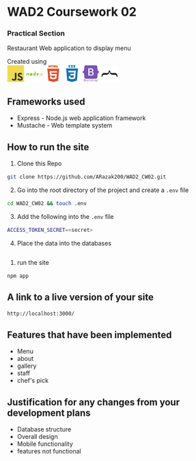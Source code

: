 # WAD2 Coursework 02 
### Practical Section

Restaurant Web application to display menu  

Created using   
<a href="https://www.javascript.com" target="_blank"><img src="https://raw.githubusercontent.com/devicons/devicon/master/icons/javascript/javascript-original.svg" alt="javascript" width="40" height="40"></a> 
<a href="https://nodejs.org/en/" target="_blank"><img src="https://raw.githubusercontent.com/devicons/devicon/master/icons/nodejs/nodejs-plain-wordmark.svg" alt="node.js" width="40" height="40"></a> 
<a href="https://www.w3schools.com/html/" target="_blank"><img src="https://raw.githubusercontent.com/devicons/devicon/master/icons/html5/html5-plain-wordmark.svg" alt="HTML" width="40" height="40"></a> 
<a href="https://www.w3schools.com/css/" target="_blank"><img src="https://raw.githubusercontent.com/devicons/devicon/master/icons/css3/css3-plain-wordmark.svg" alt="CSS" width="40" height="40"></a> 
<a href="https://getbootstrap.com/" target="_blank"><img src="https://raw.githubusercontent.com/devicons/devicon/master/icons/bootstrap/bootstrap-plain-wordmark.svg" alt="Bootstrap" width="40" height="40"></a> 
<a href="#" target="_blank"><img src="public\elements\mustache-logo.png" alt="mustache" width="40" height="40"></a> 

## Frameworks used
- Express - Node.js web application framework
- Mustache - Web template system
  
## How to run the site

1. Clone this Repo
 ```bash
 git clone https://github.com/ARazak200/WAD2_CW02.git
 ```

2. Go into the root directory of the project and create a `.env` file
```bash
cd WAD2_CW02 && touch .env
```  

3. Add the following into the `.env` file

```bash
ACCESS_TOKEN_SECRET=<secret>
```

4. Place the data into the databases

```bash

```
1. run the site
  ```bash
  npm app
  ```
## A link to a live version of your site
 ```
 http://localhost:3000/
  ```

## Features that have been implemented

- Menu
- about
- gallery
- staff
- chef's pick


## Justification for any changes from your development plans

- Database structure
- Overall design
- Mobile functionality 
- features not functional
